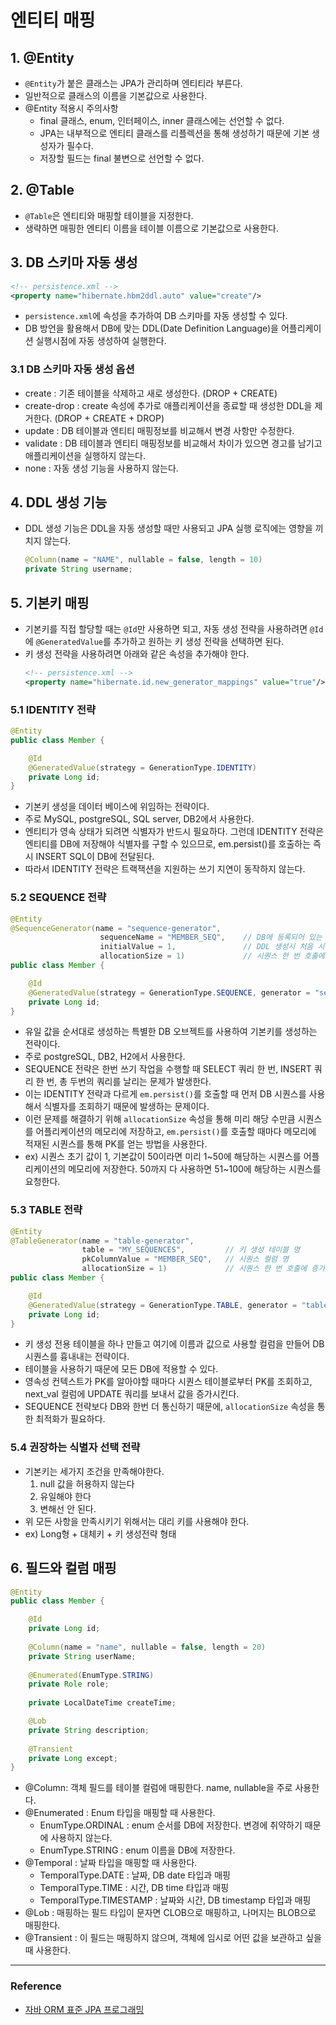 # 엔티티 매핑


## 1. @Entity
- `@Entity`가 붙은 클래스는 JPA가 관리하며 엔티티라 부른다.
- 일반적으로 클래스의 이름을 기본값으로 사용한다.
- @Entity 적용시 주의사항
    - final 클래스, enum, 인터페이스, inner 클래스에는 선언할 수 없다.
    - JPA는 내부적으로 엔티티 클래스를 리플렉션을 통해 생성하기 때문에 기본 생성자가 필수다.
    - 저장할 필드는 final 불변으로 선언할 수 없다.


## 2. @Table
- `@Table`은 엔티티와 매핑할 테이블을 지정한다.
- 생략하면 매핑한 엔티티 이름을 테이블 이름으로 기본값으로 사용한다.


## 3. DB 스키마 자동 생성
```xml
<!-- persistence.xml -->
<property name="hibernate.hbm2ddl.auto" value="create"/>
```
- `persistence.xml`에 속성을 추가하여 DB 스키마를 자동 생성할 수 있다.
- DB 방언을 활용해서 DB에 맞는 DDL(Date Definition Language)을 어플리케이션 실행시점에 자동 생성하여 실행한다.
  
### 3.1 DB 스키마 자동 생성 옵션
- create : 기존 테이블을 삭제하고 새로 생성한다. (DROP + CREATE)
- create-drop : create 속성에 추가로 애플리케이션을 종료할 때 생성한 DDL을 제거한다. (DROP + CREATE + DROP)
- update : DB 테이블과 엔티티 매핑정보를 비교해서 변경 사항만 수정한다.
- validate : DB 테이블과 엔티티 매핑정보를 비교해서 차이가 있으면 경고를 남기고 애플리케이션을 실행하지 않는다.
- none : 자동 생성 기능을 사용하지 않는다.


## 4. DDL 생성 기능
- DDL 생성 기능은 DDL을 자동 생성할 때만 사용되고 JPA 실행 로직에는 영향을 끼치지 않는다.
  ```java
  @Column(name = "NAME", nullable = false, length = 10)
  private String username;
  ```


## 5. 기본키 매핑
- 기본키를 직접 할당할 때는 `@Id`만 사용하면 되고, 자동 생성 전략을 사용하려면 `@Id`에 `@GeneratedValue`를 추가하고 원하는 키 생성 전략을 선택하면 된다.
- 키 생성 전략을 사용하려면 아래와 같은 속성을 추가해야 한다.
  ```xml
  <!-- persistence.xml -->
  <property name="hibernate.id.new_generator_mappings" value="true"/>
  ```
  
### 5.1 IDENTITY 전략
```java
@Entity
public class Member {

    @Id
    @GeneratedValue(strategy = GenerationType.IDENTITY)
    private Long id;
}
```
- 기본키 생성을 데이터 베이스에 위임하는 전략이다.
- 주로 MySQL, postgreSQL, SQL server, DB2에서 사용한다.
- 엔티티가 영속 상태가 되려면 식별자가 반드시 필요하다. 그런데 IDENTITY 전략은 엔티티를 DB에 저장해야 식별자를 구할 수 있으므로, em.persist()를 호출하는 즉시 INSERT SQL이 DB에 전달된다.
- 따라서 IDENTITY 전략은 트랙잭션을 지원하는 쓰기 지연이 동작하지 않는다.

### 5.2 SEQUENCE 전략
```java
@Entity
@SequenceGenerator(name = "sequence-generator",     
                    sequenceName = "MEMBER_SEQ",    // DB에 등록되어 있는 시퀀스 이름
                    initialValue = 1,               // DDL 생성시 처음 시작하는 수를 지정
                    allocationSize = 1)             // 시퀀스 한 번 호출에 증가하는 수 (최적화에 사용)
public class Member {

    @Id
    @GeneratedValue(strategy = GenerationType.SEQUENCE, generator = "sequence-generator")
    private Long id;
}
```
- 유일 값을 순서대로 생성하는 특별한 DB 오브젝트를 사용하여 기본키를 생성하는 전략이다.
- 주로  postgreSQL, DB2, H2에서 사용한다.
- SEQUENCE 전략은 한번 쓰기 작업을 수행할 때 SELECT 쿼리 한 번, INSERT 쿼리 한 번, 총 두번의 쿼리를 날리는 문제가 발생한다.
- 이는 IDENTITY 전략과 다르게 `em.persist()`를 호출할 때 먼저 DB 시퀀스를 사용해서 식별자를 조회하기 때문에 발생하는 문제이다.
- 이런 문제를 해결하기 위해 `allocationSize` 속성을 통해 미리 해당 수만큼 시퀀스를 어플리케이션의 메모리에 저장하고, `em.persist()`를 호출할 때마다 메모리에 적재된 시퀀스를 통해 PK를 얻는 방법을 사용한다.
- ex) 시퀀스 초기 값이 1, 기본값이 50이라면 미리 1~50에 해당하는 시퀀스를 어플리케이션의 메모리에 저장한다. 50까지 다 사용하면 51~100에 해당하는 시퀀스를 요청한다.

### 5.3 TABLE 전략
```java
@Entity
@TableGenerator(name = "table-generator", 
                table = "MY_SEQUENCES",         // 키 생성 테이블 명
                pkColumnValue = "MEMBER_SEQ",   // 시퀀스 컬럼 명
                allocationSize = 1)             // 시퀀스 한 번 호출에 증가하는 수 (최적화에 사용)
public class Member {

    @Id
    @GeneratedValue(strategy = GenerationType.TABLE, generator = "table-generator")
    private Long id;
}
```
- 키 생성 전용 테이블을 하나 만들고 여기에 이름과 값으로 사용할 컬럼을 만들어 DB 시퀀스를 흉내내는 전략이다.
- 테이블을 사용하기 때문에 모든 DB에 적용할 수 있다.
- 영속성 컨텍스트가 PK를 알아야할 때마다 시퀀스 테이블로부터 PK를 조회하고, next_val 컬럼에 UPDATE 쿼리를 보내서 값을 증가시킨다.
- SEQUENCE 전략보다 DB와 한번 더 통신하기 때문에, `allocationSize` 속성을 통한 최적화가 필요하다.

### 5.4 권장하는 식별자 선택 전략
- 기본키는 세가지 조건을 만족해야한다.
    1. null 값을 허용하지 않는다 
    2. 유일해야 한다
    3. 변해선 안 된다.
- 위 모든 사항을 만족시키기 위해서는 대리 키를 사용해야 한다. 
- ex) Long형 + 대체키 + 키 생성전략 형태

## 6. 필드와 컬럼 매핑
```java
@Entity
public class Member {

    @Id
    private Long id;
    
    @Column(name = "name", nullable = false, length = 20)
    private String userName;
    
    @Enumerated(EnumType.STRING)
    private Role role;
    
    private LocalDateTime createTime;

    @Lob
    private String description;
    
    @Transient
    private Long except;
}
```
- @Column: 객체 필드를 테이블 컬럼에 매핑한다. name, nullable을 주로 사용한다.
- @Enumerated : Enum 타입을 매핑할 때 사용한다.
    - EnumType.ORDINAL : enum 순서를 DB에 저장한다. 변경에 취약하기 때문에 사용하지 않는다.
    - EnumType.STRING : enum 이름을 DB에 저장한다.
- @Temporal : 날짜 타입을 매핑할 때 사용한다.
    - TemporalType.DATE : 날짜, DB date 타입과 매핑
    - TemporalType.TIME : 시간, DB time 타입과 매핑
    - TemporalType.TIMESTAMP : 날짜와 시간, DB timestamp 타입과 매핑
- @Lob : 매핑하는 필드 타입이 문자면 CLOB으로 매핑하고, 나머지는 BLOB으로 매핑한다.
- @Transient : 이 필드는 매핑하지 않으며, 객체에 임시로 어떤 값을 보관하고 싶을 때 사용한다.

---
### Reference
- [자바 ORM 표준 JPA 프로그래밍](https://www.inflearn.com/course/ORM-JPA-Basic)